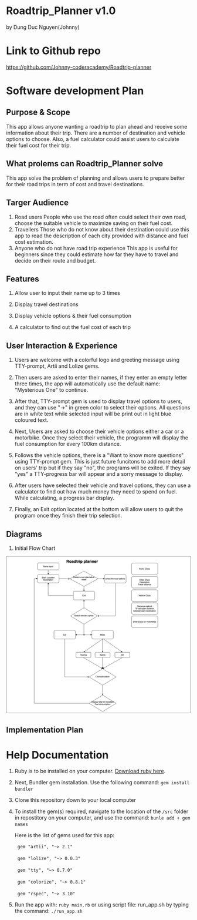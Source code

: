 # Roadtrip_Planner v1.0

by Dung Duc Nguyen(Johnny)

# Link to Github repo

https://github.com/Johnny-coderacademy/Roadtrip-planner

# Software development Plan

## Purpose & Scope
This app allows anyone wanting a roadtrip to plan ahead and receive some information about their trip. There are a number of destination and vehicle options to choose. Also, a fuel calculator could assist users to calculate their fuel cost for their trip.

## What prolems can Roadtrip_Planner solve
This app solve the problem of planning and allows users to prepare better for their road trips in term of cost and travel destinations.

## Targer Audience
1. Road users
People who use the road often could select their own road, choose the suitable vehicle to maximize saving on their fuel cost.
2. Travellers
Those who do not know about their destination could use this app to read the description of each city provided with distance and fuel cost estimation.
3. Anyone who do not have road trip experience
This app is useful for beginners since they could estimate how far they have to travel and decide on their route and budget. 
## Features
1. Allow user to input their name up to 3 times

2. Display travel destinations

3. Display vehicle options & their fuel consumption

4. A calculator to find out the fuel cost of each trip

## User Interaction & Experience
1. Users are welcome with a colorful logo and greeting message using TTY-prompt, Artii and Lolize gems. 

2. Then users are asked to enter their names, if they enter an empty letter three times, the app will automatically use the default name: "Mysterious One" to continue.

3. After that, TTY-prompt gem is used to display travel options to users, and they can use "->" in green color to select their options. All questions are in white text while selected input will be print out in light blue coloured text.

4. Next, Users are asked to choose their vehicle options either a car or a motorbike. Once they select their vehicle, the programm will display the fuel consumption for every 100km distance. 

5. Follows the vehicle options, there is a "Want to know more questions" using TTY-prompt gem. This is just future funcitons to add more detail on users' trip but if they say "no", the programs will be exited. If they say "yes" a TTY-progress bar will appear and a sorry message to display.

6. After users have selected their vehicle and travel options, they can use a calculator to find out how much money they need to spend on fuel. While calculating, a progress bar display.

7. Finally, an Exit option located at the bottom will allow users to quit the program once they finish their trip selection.
## Diagrams
1. Initial Flow Chart
<img src="./docs/initial.png" alt="initial flow chart">

## Implementation Plan

# Help Documentation

1. Ruby is to be installed on your computer. [Download ruby here](https://www.ruby-lang.org/en/).

2. Next, Bundler gem installation. Use the following command: 
`gem install bundler`
3. Clone this repository down to your local computer
4. To install the gem(s) required, navigate to the location of the `/src` folder in repostitory on your computer, and use the command:
`bunle add + gem names`

    Here is the list of gems used for this app:

        gem "artii", "~> 2.1"

        gem "lolize", "~> 0.0.3"

        gem "tty", "~> 0.7.0"

        gem "colorize", "~> 0.8.1"

        gem "rspec", "~> 3.10"   

5. Run the app with:
`ruby main.rb`
or using script file: run_app.sh by typing the command: 
`./run_app.sh`
